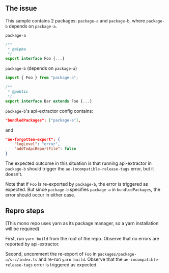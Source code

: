 ## The issue

This sample contains 2 packages: `package-a` and `package-b`, where `package-b` depends on `package-a`.

`package-a`

```typescript
/**
 * @alpha
 */
export interface Foo {...}
```

`package-b` (depends on `package-a`)

```typescript
import { Foo } from "package-a";

/**
 * @public
 */
export interface Bar extends Foo {...}
```

`package-b`'s api-extractor config contains:

```json
"bundledPackages": ["package-a"],
```

and

```json
"ae-forgotten-export": {
	"logLevel": "error",
	"addToApiReportFile": false
}
```

The expected outcome in this situation is that running api-extractor in `package-b` should trigger the `ae-incompatible-release-tags` error, but it doesn't.

Note that if `Foo` is re-exported by `package-b`, the error is triggered as expected. But since `package-b` specifies `package-a` in `bundledPackages`, the error should occur in either case.

## Repro steps

(This mono repo uses yarn as its package manager, so a yarn installation will be required)

First, run `yarn build` from the root of the repo. Observe that no errors are reported by api-extractor.

Second, uncomment the re-export of `Foo` in `packages/package-a/src/index.ts` and re-run `yarn build`. Observe that the `ae-incompatible-release-tags` error is triggered as expected.
